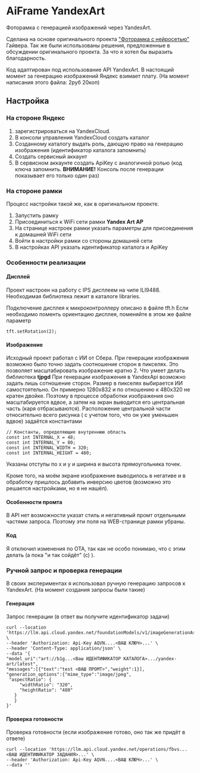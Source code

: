 # AiFrame YandexArt

Фоторамка с генерацией изображений через YandexArt.

Сделана на основе оригинального проекта ["Фоторамка с нейросетью"](https://github.com/AlexGyver/AiFrame) Гайвера.
Так же были использованы решения, предложенные в обсуждении оригинального проекта. 
За что я хотел бы выразить благодарность.

Код адаптирован под использование API YandexArt.
В настоящий момент за генерацию изображений Яндекс взимает плату. (На момент написания этого файла: 2руб 20коп)

## Настройка
### На стороне Яндекс
1. зарегистрироваться на YandexCloud.
2. В консоли управления YandexCloud создать каталог
3. Созданному каталогу выдать роль, дающую право на генерацию изображения (идентификатор каталога запомнить)
4. Создать сервисный аккаунт
5. В сервисном аккаунте создать ApiKey с аналогичной ролью (код ключа запомнить. **ВНИМАНИЕ!** Консоль после генерации показывает его только один раз)

### На стороне рамки
   Процесс настройки такой же, как в оригинальном проекте.

1. Запустить рамку
2. Присоединиться к WiFi сети рамки **Yandex Art AP**
3. На странице настроек рамки указать параметры для присоединения к домашней WiFi сети
4. Войти в настройки рамки со стороны домашней сети
5. В настройках API указать идентификатор каталога и ApiKey

### Особенности реализации

#### Дисплей
Проект настроен на работу с IPS дисплеем на чипе ILI9488. 
Необходимая библиотека лежит в каталоге libraries.

Подключение дисплея к микроконтроллеру описано в файле tft.h
Если необходимо поменть ориентацию дисплея, поменяйте в этом же файле параметр 

```
tft.setRotation(2);
```

#### Изображение
Исходный проект работал с ИИ от Сбера. 
При генерации изображения возможно было точно задать соотношение сторон в пикселях. 
Это позволяет масштабировать изображение кратно 2. Что умеет делать библиотека **tjpgd**
При генерации изображения в YandexApi возможно задать лишь сотношение сторон. 
Размер в пикселях выбирается ИИ самостоятельно. Он примерно 1280х832 и по отношению к 480х320 не кратен двойке.
Поэтому в процессе обработки изображения оно масштабируется вдвое, а затем на экран выводится его центральная часть (каря отбрасываются).
Расположение центральной части относительно всего рисунка ( с учетом того, что он уже уменьшен вдвое) задаётся константами

```
// Константы, определяющие внутреннюю область
const int INTERNAL_X = 48;
const int INTERNAL_Y = 80;
const int INTERNAL_WIDTH = 320;
const int INTERNAL_HEIGHT = 480;
```
Указаны отступы по х и у и ширина и высота прямоугольника точек.

Кроме того, на моём экране изображение выводилось в негативе и в обработку пришлось добавить инверсию цветов (возможно это решается настройками, но я не нашёл).

#### Особенности промта
В API нет возможности указат стиль и негативный промт отдельными частями запроса. Поэтому эти поля на WEB-странице рамки убраны.

#### Код
Я отключил изменения по OTA, так как не особо понимаю, что с этим делать (а пока "и так сойдёт" (с) ).

### Ручной запрос и проверка генерации

В своих экспериментах я использовал ручную генерацию запросов к YandexArt. (На момент создания запросы были такие)

#### Генерация
Запрос генерации (в ответ вы получите идентификатор задачи)

```
curl --location 'https://llm.api.cloud.yandex.net/foundationModels/v1/imageGenerationAsync' \
--header 'Authorization: Api-Key AQVN....<ВАШ КЛЮЧ>...' \
--header 'Content-Type: application/json' \
--data '{
"model_uri":"art://b1g...<Ваш ИДЕНТИФИКАТОР КАТАЛОГА>.../yandex-art/latest",
"messages":[{"text":"test <ВАШ ПРОМТ>","weight":1}],
"generation_options":{"mime_type":"image/jpeg", 
 "aspectRatio": {
     "widthRatio": "320",
     "heightRatio": "480"
   }
   }
}'
```
#### Проверка готовности

Проверка готовности (если изображение готово, оно так же придёт в ответе)

```
curl --location 'https://llm.api.cloud.yandex.net/operations/fbvs...<ВАШ ИДЕНТИФИКАТОР ЗАДАНИЯ>...' \
--header 'Authorization: Api-Key AQVN....<ВАШ КЛЮЧ>...' \
--data ''
```


